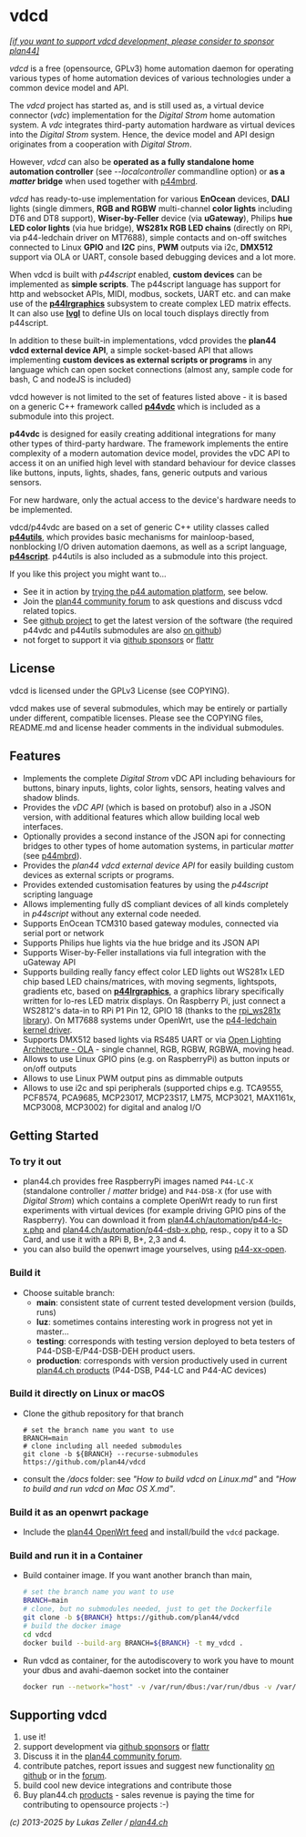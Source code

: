 vdcd
====

*[[if you want to support vdcd development, please consider to sponsor plan44]](https://github.com/sponsors/plan44)*

*vdcd* is a free (opensource, GPLv3) home automation daemon for operating various types of home automation devices of various technologies under a common device model and API.

The *vdcd* project has started as, and is still used as, a virtual device connector (*vdc*) implementation for the *Digital Strom* home automation system. A *vdc* integrates third-party automation hardware as virtual devices into the *Digital Strom* system. Hence, the device model and API design originates from a cooperation with *Digital Strom*.

However, *vdcd* can also be **operated as a fully standalone home automation controller** (see _--localcontroller_ commandline option) or **as a *matter* bridge** when used together with [p44mbrd](https://github.com/plan44/p44mbrd).

*vdcd* has ready-to-use implementation for various **EnOcean** devices, **DALI** lights (single dimmers, **RGB and RGBW** multi-channel **color lights** including DT6 and DT8 support), **Wiser-by-Feller** device (via **uGateway**), Philips **hue LED color lights** (via hue bridge), **WS281x RGB LED chains** (directly on RPi, via p44-ledchain driver on MT7688), simple contacts and on-off switches connected to Linux **GPIO** and **I2C** pins, **PWM** outputs via i2c, **DMX512** support via OLA or UART, console based debugging devices and a lot more.

When vdcd is built with *p44script* enabled, **custom devices** can be implemented as **simple scripts**. The p44script language has support for http and websocket APIs, MIDI, modbus, sockets, UART etc. and can make use of the [**p44lrgraphics**](https://github.com/plan44/p44lrgraphics) subsystem to create complex LED matrix effects. It can also use [**lvgl**](https://lvgl.io/) to define UIs on local touch displays directly from p44script.

In addition to these built-in implementations, vdcd provides the **plan44 vdcd external device API**, a simple socket-based API that allows implementing **custom devices as external scripts or programs** in any language which can open socket connections (almost any, sample code for bash, C and nodeJS is included)

vdcd however is not limited to the set of features listed above - it is based on a generic C++ framework called [**p44vdc**](https://github.com/plan44/p44vdc) which is included as a submodule into this project.

**p44vdc** is designed for easily creating additional integrations for many other types of third-party hardware. The framework implements the entire complexity of a modern automation device model, provides the vDC API to access it on an unified high level with standard behaviour for device classes like buttons, inputs, lights, shades, fans, generic outputs and various sensors.

For new hardware, only the actual access to the device's hardware needs to be implemented.

vdcd/p44vdc are based on a set of generic C++ utility classes called [**p44utils**](https://github.com/plan44/p44utils), which provides basic mechanisms for mainloop-based, nonblocking I/O driven automation daemons, as well as a script language, [**p44script**](https://plan44.ch/p44-techdocs/en/#topics). p44utils is also included as a submodule into this project.


If you like this project you might want to...

- See it in action by [trying the p44 automation platform](#try), see below.
- Join the [plan44 community forum](https://forum.plan44.ch/t/opensource-c-vdcd) to ask questions and discuss vdcd related topics.
- See [github project](https://github.com/plan44/vdcd) to get the latest version of the software (the required p44vdc and p44utils submodules are also [on github](https://github.com/plan44))
- not forget to support it via [github sponsors](https://github.com/sponsors/plan44) or [flattr](https://flattr.com/@luz)


License
-------

vdcd is licensed under the GPLv3 License (see COPYING).

vdcd makes use of several submodules, which may be entirely or partially under different, compatible licenses.
Please see the COPYING files, README.md and license header comments in the individual submodules.


Features
--------

- Implements the complete *Digital Strom* vDC API including behaviours for buttons, binary inputs, lights, color lights, sensors, heating valves and shadow blinds.
- Provides the *vDC API* (which is based on protobuf) also in a JSON version, with additional features which allow building local web interfaces.
- Optionally provides a second instance of the JSON api for connecting bridges to other types of home automation systems, in particular *matter* (see [p44mbrd](https://github.com/plan44/p44mbrd)).
- Provides the *plan44 vdcd external device API* for easily building custom devices as external scripts or programs.
- Provides extended customisation features by using the *p44script* scripting language
- Allows implementing fully dS compliant devices of all kinds completely in *p44script* without any external code needed.
- Supports EnOcean TCM310 based gateway modules, connected via serial port or network
- Supports Philips hue lights via the hue bridge and its JSON API
- Supports Wiser-by-Feller installations via full integration with the uGateway API
- Supports building really fancy effect color LED lights out WS281x LED chip based LED chains/matrices, with moving segments, lightspots, gradients etc, based on [**p44lrgraphics**](https://github.com/plan44/p44lrgraphics), a graphics library specifically written for lo-res LED matrix displays.
  On Raspberry Pi, just connect a WS2812's data-in to RPi P1 Pin 12, GPIO 18 (thanks to the [rpi_ws281x library](https://github.com/richardghirst/rpi_ws281x.git)).
  On MT7688 systems under OpenWrt, use the [p44-ledchain kernel driver](https://github.com/plan44/plan44-feed/tree/master/p44-ledchain).
- Supports DMX512 based lights via RS485 UART or via [Open Lighting Architecture - OLA](http://www.openlighting.org/) - single channel, RGB, RGBW, RGBWA, moving head.
- Allows to use Linux GPIO pins (e.g. on RaspberryPi) as button inputs or on/off outputs
- Allows to use Linux PWM output pins as dimmable outputs
- Allows to use i2c and spi peripherals (supported chips e.g. TCA9555, PCF8574, PCA9685, MCP23017, MCP23S17, LM75, MCP3021, MAX1161x, MCP3008, MCP3002) for digital and analog I/O

Getting Started
---------------

### <a id="try">To try it out

- plan44.ch provides free RaspberryPi images named `P44-LC-X` (standalone controller / *matter* bridge) and `P44-DSB-X` (for use with *Digital Strom*)  which contains a complete OpenWrt ready to run first experiments with virtual devices (for example driving GPIO pins of the Raspberry). You can download it from [plan44.ch/automation/p44-lc-x.php](https://plan44.ch/automation/p44-lc-x.php) and [plan44.ch/automation/p44-dsb-x.php](https://plan44.ch/automation/p44-dsb-x.php), resp., copy it to a SD Card, and use it with a RPi B, B+, 2,3 and 4.
- you can also build the openwrt image yourselves, using [p44-xx-open](https://github.com/plan44/p44-xx-open).

### Build it

- Choose suitable branch:
  - **main**: consistent state of current tested development version (builds, runs)
  - **luz**: sometimes contains interesting work in progress not yet in master...
  - **testing**: corresponds with testing version deployed to beta testers of P44-DSB-E/P44-DSB-DEH product users.
  - **production**: corresponds with version productively used in current [plan44.ch products](https://plan44.ch/automation/) (P44-DSB, P44-LC and P44-AC devices)

### Build it directly on Linux or macOS

- Clone the github repository for that branch

    ```
    # set the branch name you want to use
    BRANCH=main
    # clone including all needed submodules
    git clone -b ${BRANCH} --recurse-submodules https://github.com/plan44/vdcd
    ```

- consult the */docs* folder: see *"How to build vdcd on Linux.md"* and *"How to build and run vdcd on Mac OS X.md"*.

### Build it as an openwrt package

- Include the [plan44 OpenWrt feed](https://github.com/plan44/plan44-feed) and install/build the `vdcd` package.

### Build and run it in a Container

- Build container image. If you want another branch than main,

    ```bash
    # set the branch name you want to use
    BRANCH=main
    # clone, but no submodules needed, just to get the Dockerfile
    git clone -b ${BRANCH} https://github.com/plan44/vdcd
    # build the docker image
    cd vdcd
    docker build --build-arg BRANCH=${BRANCH} -t my_vdcd .
    ```

- Run vdcd as container, for the autodiscovery to work you have to mount your dbus and avahi-daemon socket into the container

    ```bash
    docker run --network="host" -v /var/run/dbus:/var/run/dbus -v /var/run/avahi-daemon/socket:/var/run/avahi-daemon/socket my_vdcd vdcd [options]
    ```


Supporting vdcd
---------------

1. use it!
2. support development via [github sponsors](https://github.com/sponsors/plan44) or [flattr](https://flattr.com/@luz)
3. Discuss it in the [plan44 community forum](https://forum.plan44.ch/t/opensource-c-vdcd).
3. contribute patches, report issues and suggest new functionality [on github](https://github.com/plan44/vdcd) or in the [forum](https://forum.plan44.ch/t/opensource-c-vdcd).
4. build cool new device integrations and contribute those
5. Buy plan44.ch [products](https://plan44.ch/automation/) - sales revenue is paying the time for contributing to opensource projects :-)

*(c) 2013-2025 by Lukas Zeller / [plan44.ch](http://www.plan44.ch/automation)*







